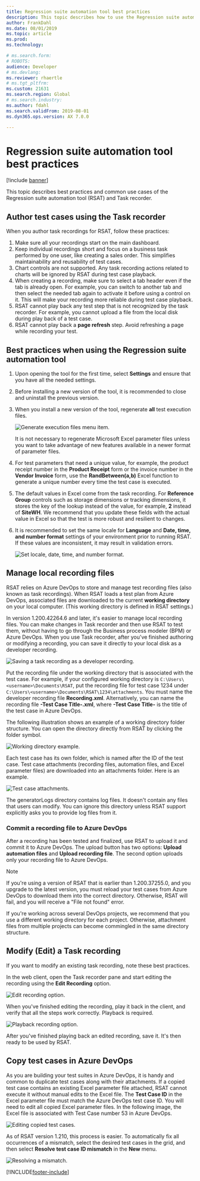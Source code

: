 ```yaml
---
title: Regression suite automation tool best practices
description: This topic describes how to use the Regression suite automation tool (RSAT)/Task recorder to record client functions.
author: FrankDahl
ms.date: 08/01/2019
ms.topic: article
ms.prod:
ms.technology:

# ms.search.form:
# ROBOTS:
audience: Developer
# ms.devlang:
ms.reviewer: rhaertle
# ms.tgt_pltfrm:
ms.custom: 21631
ms.search.region: Global
# ms.search.industry:
ms.author: fdahl
ms.search.validFrom: 2019-08-01
ms.dyn365.ops.version: AX 7.0.0

---
```


# Regression suite automation tool best practices

[!include [banner](../../includes/banner.md)]

This topic describes best practices and common use cases of the Regression suite automation tool (RSAT) and Task recorder.

## Author test cases using the Task recorder

When you author task recordings for RSAT, follow these practices:

1. Make sure all your recordings start on the main dashboard.
2. Keep individual recordings short and focus on a business task performed by one user, like creating a sales order. This simplifies maintainability and reusability of test cases.
3. Chart controls are not supported. Any task recording actions related to charts will be ignored by RSAT during test case playback.
4. When creating a recording, make sure to select a tab header even if the tab is already open. For example, you can switch to another tab and then select the needed tab again to activate it before using a control on it. This will make your recording more reliable during test case playback.
5. RSAT cannot play back any test step that is not recognized by the task recorder. For example, you cannot upload a file from the local disk during play back of a test case.
6. RSAT cannot play back a **page refresh** step. Avoid refreshing a page while recording your test.

## Best practices when using the Regression suite automation tool

1. Upon opening the tool for the first time, select **Settings** and ensure that you have all the needed settings.
2. Before installing a new version of the tool, it is recommended to close and uninstall the previous version.
3. When you install a new version of the tool, regenerate **all** test execution files.

    ![Generate execution files menu item.](media/generate-execution-files.png)

    It is not necessary to regenerate Microsoft Excel parameter files unless you want to take advantage of new features available in a newer format of parameter files.

4. For test parameters that need a unique value, for example, the product receipt number in the **Product Receipt** form or the invoice number in the **Vendor Invoice** form, use the **RandBetween(a,b)** Excel function to generate a unique number every time the test case is executed.
5. The default values in Excel come from the task recording. For **Reference Group** controls such as storage dimensions or tracking dimensions, it stores the key of the lookup instead of the value, for example, **2** instead of **SiteWH**. We recommend that you update these fields with the actual value in Excel so that the test is more robust and resilient to changes.
6. It is recommended to set the same locale for **Language** and **Date, time, and number format** settings of your environment prior to running RSAT. If these values are inconsistent, it may result in validation errors.

    ![Set locale, date, time, and number format.](media/locale.png)

## Manage local recording files

RSAT relies on Azure DevOps to store and manage test recording files (also known as task recordings). When RSAT loads a test plan from Azure DevOps, associated files are downloaded to the current **working directory** on your local computer. (This working directory is defined in RSAT settings.)

In version 1.200.42264.6 and later, it's easier to manage local recording files. You can make changes in Task recorder and then use RSAT to test them, without having to go through the Business process modeler (BPM) or Azure DevOps. When you use Task recorder, after you've finished authoring or modifying a recording, you can save it directly to your local disk as a developer recording.

![Saving a task recording as a developer recording.](media/rsat-save-as-developer-recording.png)

Put the recording file under the working directory that is associated with the test case. For example, if your configured working directory is `C:\Users\<username>\Documents\RSAT`, put the recording file for test case 1234 under `C:\Users\<username>\Documents\RSAT\1234\attachments`. You must name the developer recording file **Recording.xml**. Alternatively, you can name the recording file **-Test Case Title-.xml**, where **-Test Case Title-** is the title of the test case in Azure DevOps.

The following illustration shows an example of a working directory folder structure. You can open the directory directly from RSAT by clicking the folder symbol.

![Working directory example.](media/rsat-working-directory-example.png)

Each test case has its own folder, which is named after the ID of the test case. Test case attachments (recording files, automation files, and Excel parameter files) are downloaded into an attachments folder. Here is an example.

![Test case attachments.](media/rsat-test-case-attachments.png)

The generatorLogs directory contains log files. It doesn't contain any files that users can modify. You can ignore this directory unless RSAT support explicitly asks you to provide log files from it.

### Commit a recording file to Azure DevOps

After a recording has been tested and finalized, use RSAT to upload it and commit it to Azure DevOps. The upload button has two options: **Upload automation files** and **Upload recording file**. The second option uploads only your recording file to Azure DevOps.

> [!NOTE]
> If you're using a version of RSAT that is earlier than 1.200.37255.0, and you upgrade to the latest version, you must reload your test cases from Azure DevOps to download them into the correct directory. Otherwise, RSAT will fail, and you will receive a "File not found" error.
>
> If you're working across several DevOps projects, we recommend that you use a different working directory for each project. Otherwise, attachment files from multiple projects can become commingled in the same directory structure.

## Modify (Edit) a Task recording

If you want to modify an existing task recording, note these best practices.

In the web client, open the Task recorder pane and start editing the recording using the **Edit Recording** option.

![Edit recording option.](media/edit-recording.png)

When you've finished editing the recording, play it back in the client, and verify that all the steps work correctly. Playback is required.

![Playback recording option.](media/playback-recording.png)

After you've finished playing back an edited recording, save it. It's then ready to be used by RSAT.

## Copy test cases in Azure DevOps

As you are building your test suites in Azure DevOps, it is handy and common to duplicate test cases along with their
attachments. If a copied test case contains an existing Excel parameter file attached, RSAT cannot execute it without
manual edits to the Excel file. The **Test Case ID** in the Excel parameter file must match the Azure DevOps test case ID.
You will need to edit all copied Excel parameter files. In the following image, the Excel file is associated with
Test Case number 53 in Azure DevOps.

![Editing copied test cases.](media/copy-test-cases.png)

As of RSAT version 1.210, this process is easier. To automatically fix all occurrences of a mismatch, select the
desired test cases in the grid, and then select **Resolve test case ID mismatch** in the **New** menu.

![Resolving a mismatch.](media/resolve-test-case-id-mismatch.png)


[!INCLUDE[footer-include](../../../../includes/footer-banner.md)]